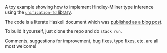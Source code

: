 A toy example showing how to implement Hindley-Milner type inference
using the [`unification-fd`
library](https://hackage.haskell.org/package/unification%2Dfd).

The code is a literate Haskell document which was [published as a blog
post](XXX).

To build it yourself, just clone the repo and do `stack run`.

Comments, suggestions for improvement, bug fixes, typo fixes, etc. are
all most welcome!
